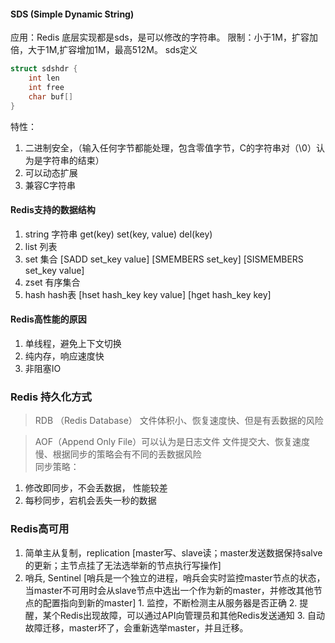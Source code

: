 #### SDS (Simple Dynamic String)
应用：Redis 底层实现都是sds，是可以修改的字符串。
限制：小于1M，扩容加倍，大于1M,扩容增加1M，最高512M。
sds定义
```C
struct sdshdr {
    int len
    int free
    char buf[]
}
```
特性：
1. 二进制安全，（输入任何字节都能处理，包含零值字节，C的字符串对（\0）认为是字符串的结束）
2. 可以动态扩展
3. 兼容C字符串

#### Redis支持的数据结构
1. string   字符串  get(key) set(key, value) del(key)
2. list     列表  
3. set      集合  [SADD set_key value] [SMEMBERS set_key] [SISMEMBERS set_key value]
4. zset     有序集合
5. hash     hash表 [hset hash_key key value] [hget hash_key key]

#### Redis高性能的原因
1. 单线程，避免上下文切换
2. 纯内存，响应速度快
3. 非阻塞IO

### Redis 持久化方式
>RDB （Redis Database）
>文件体积小、恢复速度快、但是有丢数据的风险

>AOF（Append Only File）可以认为是日志文件
文件提交大、恢复速度慢、根据同步的策略会有不同的丢数据风险 <br/>
同步策略：
1. 修改即同步，不会丢数据， 性能较差
2. 每秒同步，宕机会丢失一秒的数据


### Redis高可用
1. 简单主从复制，replication [master写、slave读；master发送数据保持salve的更新；主节点挂了无法选举新的节点执行写操作]
2. 哨兵, Sentinel [哨兵是一个独立的进程，哨兵会实时监控master节点的状态，当master不可用时会从slave节点中选出一个作为新的master，并修改其他节点的配置指向到新的master]
        1. 监控，不断检测主从服务器是否正确
        2. 提醒，某个Redis出现故障，可以通过API向管理员和其他Redis发送通知
        3. 自动故障迁移，master坏了，会重新选举master，并且迁移。 
